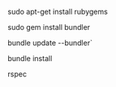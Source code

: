 sudo apt-get install rubygems

sudo gem install bundler

bundle update --bundler`

bundle install

rspec
